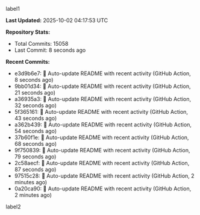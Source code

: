 
label1 
<!-- ACTIVITY_START -->
**Last Updated:** 2025-10-02 04:17:53 UTC

**Repository Stats:**
- Total Commits: 15058
- Last Commit: 8 seconds ago

**Recent Commits:**
- e3d9b6e7: 🤖 Auto-update README with recent activity (GitHub Action, 8 seconds ago)
- 9bb01d34: 🤖 Auto-update README with recent activity (GitHub Action, 21 seconds ago)
- a36935a3: 🤖 Auto-update README with recent activity (GitHub Action, 32 seconds ago)
- 5f365161: 🤖 Auto-update README with recent activity (GitHub Action, 43 seconds ago)
- a362b439: 🤖 Auto-update README with recent activity (GitHub Action, 54 seconds ago)
- 37b60f1e: 🤖 Auto-update README with recent activity (GitHub Action, 68 seconds ago)
- 9f750839: 🤖 Auto-update README with recent activity (GitHub Action, 79 seconds ago)
- 2c58aecf: 🤖 Auto-update README with recent activity (GitHub Action, 87 seconds ago)
- 97515c28: 🤖 Auto-update README with recent activity (GitHub Action, 2 minutes ago)
- 0a20ca90: 🤖 Auto-update README with recent activity (GitHub Action, 2 minutes ago)
<!-- ACTIVITY_END -->

label2
